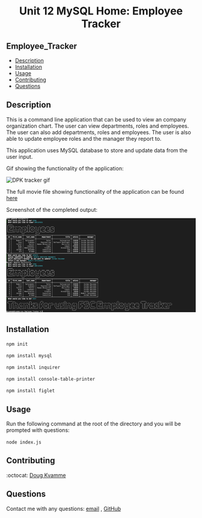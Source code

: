 <h1 align="center">Unit 12 MySQL Home: Employee Tracker</h1>

## Employee_Tracker

- [Description](#description)
- [Installation](#installation)
- [Usage](#usage)
- [Contributing](#contributing)
- [Questions](#questions)

## Description

This is a command line application that can be used to view an company organization chart. The user can view departments, roles and employees. The user can also add departments, roles and employees. The user is also able to update employee roles and the manager they report to.

This application uses MySQL database to store and update data from the user input.

Gif showing the functionality of the application:

![DPK tracker gif](./src/tracker.gif)

The full movie file showing functionality of the application can be found [here](./src/tracker.mp4)

Screenshot of the completed output:

![DPK Tracker Screenshot](./src/tracker.png)

## Installation

`npm init`

`npm install mysql`

`npm install inquirer`

`npm install console-table-printer`

`npm install figlet`

## Usage

Run the following command at the root of the directory and you will be prompted with questions:

`node index.js`

## Contributing

:octocat: [Doug Kvamme](https://github.com/kvadou)

## Questions

Contact me with any questions: [email](mailto:dougkvamme@gmail.com) , [GitHub](https://github.com/kvadou)<br />
